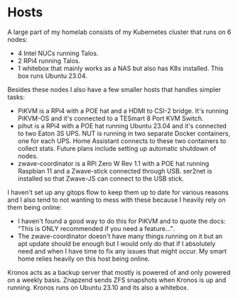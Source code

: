# Hosts

A large part of my homelab consists of my Kubernetes cluster that runs on 6 nodes:
* 4 Intel NUCs running Talos.
* 2 RPi4 running Talos.
* 1 whitebox that mainly works as a NAS but also has K8s installed. This box runs Ubuntu 23.04.

Besides these nodes I also have a few smaller hosts that handles simpler tasks:
* PiKVM is a RPi4 with a POE hat and a HDMI to CSI-2 bridge. It's running PiKVM-OS and it's connected to a TESmart 8 Port KVM Switch.
* pihut is a RPi4 with a POE hat running Ubuntu 23.04 and it's connected to two Eaton 3S UPS. NUT is running in two separate Docker containers, one for each UPS. Home Assistant connects to these two containers to collect stats. Future plans include setting up automatic shutdown of nodes.
* zwave-coordinator is a RPi Zero W Rev 1.1 with a POE hat running Raspbian 11 and a Zwave-stick connected through USB. ser2net is installed so that Zwave-JS can connect to the USB stick.

I haven't set up any gitops flow to keep them up to date for various reasons and I also tend to not wanting to mess with these because I heavily rely on them being online:
* I haven't found a good way to do this for PiKVM and to quote the docs: "This is ONLY recommended if you need a feature...".
* The zwave-coordinator doesn't have many things running on it but an apt update should be enough but I would only do that if I absolutely need and when I have time to fix any issues that might occur. My smart home relies heavily on this host being online.

Kronos acts as a backup server that mostly is powered of and only powered on a weekly basis. Znapzend sends ZFS snapshots when Kronos is up and running. Kronos runs on Ubuntu 23.10 and its also a whitebox.
